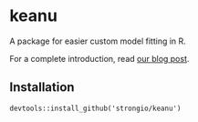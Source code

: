 # keanu

A package for easier custom model fitting in R.

For a complete introduction, read [our blog post](https://www.strong.io/blog/keanu-enter-the-model-matrix).

## Installation

	devtools::install_github('strongio/keanu')
